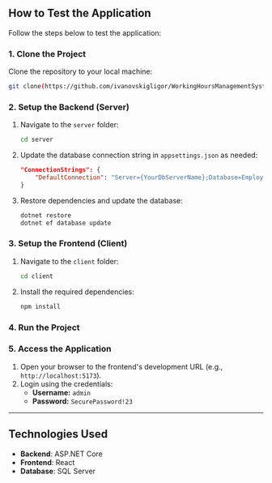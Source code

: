 ## How to Test the Application

Follow the steps below to test the application:

### 1. Clone the Project
Clone the repository to your local machine:
```bash
git clone(https://github.com/ivanovskigligor/WorkingHoursManagementSystem.git)
```

### 2. Setup the Backend (Server)
1. Navigate to the `server` folder:
   ```bash
   cd server
   ```

2. Update the database connection string in `appsettings.json` as needed:
   ```json
   "ConnectionStrings": {
       "DefaultConnection": "Server={YourDbServerName};Database=EmployeeDatabase;Trusted_Connection=True;TrustServerCertificate=true"
   }
   ```

3. Restore dependencies and update the database:
   ```bash
   dotnet restore
   dotnet ef database update
   ```

### 3. Setup the Frontend (Client)
1. Navigate to the `client` folder:
   ```bash
   cd client
   ```

2. Install the required dependencies:
   ```bash
   npm install
   ```

### 4. Run the Project

### 5. Access the Application
1. Open your browser to the frontend's development URL (e.g., `http://localhost:5173`).
2. Login using the credentials:
   - **Username:** `admin`
   - **Password:** `SecurePassword!23`

---
## Technologies Used
- **Backend**: ASP.NET Core
- **Frontend**: React
- **Database**: SQL Server

